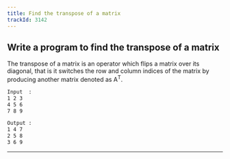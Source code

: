 ```yaml
---
title: Find the transpose of a matrix
trackId: 3142
---
```


## Write a program to find the transpose of a matrix

The transpose of a matrix is an operator which flips a matrix over its diagonal, that is it switches the row and column indices of the matrix by producing another matrix denoted as A<sup>T</sup>.

```txt
Input  :
1 2 3
4 5 6
7 8 9

Output :
1 4 7
2 5 8
3 6 9
```

---
